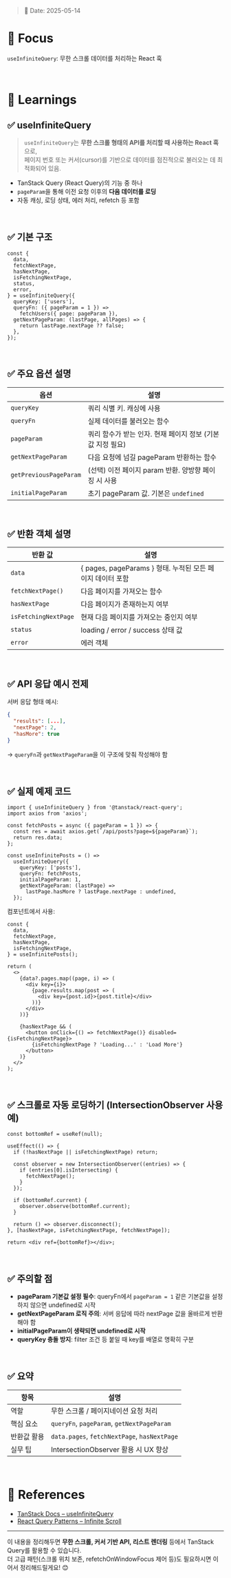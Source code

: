 > 📅 Date: 2025-05-14

# 📌 Focus  
`useInfiniteQuery`: 무한 스크롤 데이터를 처리하는 React 훅

<br />

# 📝 Learnings

## ✅ useInfiniteQuery

> `useInfiniteQuery`는 **무한 스크롤 형태의 API를 처리할 때 사용하는 React 훅**으로,  
> 페이지 번호 또는 커서(cursor)를 기반으로 데이터를 점진적으로 불러오는 데 최적화되어 있음.

- TanStack Query (React Query)의 기능 중 하나
- `pageParam`을 통해 이전 요청 이후의 **다음 데이터를 로딩**
- 자동 캐싱, 로딩 상태, 에러 처리, refetch 등 포함

<br />

## ✅ 기본 구조

```tsx
const {
  data,
  fetchNextPage,
  hasNextPage,
  isFetchingNextPage,
  status,
  error,
} = useInfiniteQuery({
  queryKey: ['users'],
  queryFn: ({ pageParam = 1 }) =>
    fetchUsers({ page: pageParam }),
  getNextPageParam: (lastPage, allPages) => {
    return lastPage.nextPage ?? false;
  },
});
```

<br />

## ✅ 주요 옵션 설명

| 옵션 | 설명 |
|------|------|
| `queryKey` | 쿼리 식별 키. 캐싱에 사용 |
| `queryFn` | 실제 데이터를 불러오는 함수 |
| `pageParam` | 쿼리 함수가 받는 인자. 현재 페이지 정보 (기본값 지정 필요) |
| `getNextPageParam` | 다음 요청에 넘길 pageParam 반환하는 함수 |
| `getPreviousPageParam` | (선택) 이전 페이지 param 반환. 양방향 페이징 시 사용 |
| `initialPageParam` | 초기 pageParam 값. 기본은 `undefined` |

<br />

## ✅ 반환 객체 설명

| 반환 값 | 설명 |
|---------|------|
| `data` | { pages, pageParams } 형태. 누적된 모든 페이지 데이터 포함 |
| `fetchNextPage()` | 다음 페이지를 가져오는 함수 |
| `hasNextPage` | 다음 페이지가 존재하는지 여부 |
| `isFetchingNextPage` | 현재 다음 페이지를 가져오는 중인지 여부 |
| `status` | loading / error / success 상태 값 |
| `error` | 에러 객체 |

<br />

## ✅ API 응답 예시 전제

서버 응답 형태 예시:

```json
{
  "results": [...],
  "nextPage": 2,
  "hasMore": true
}
```

→ `queryFn`과 `getNextPageParam`을 이 구조에 맞춰 작성해야 함

<br />

## ✅ 실제 예제 코드

```tsx
import { useInfiniteQuery } from '@tanstack/react-query';
import axios from 'axios';

const fetchPosts = async ({ pageParam = 1 }) => {
  const res = await axios.get(`/api/posts?page=${pageParam}`);
  return res.data;
};

const useInfinitePosts = () =>
  useInfiniteQuery({
    queryKey: ['posts'],
    queryFn: fetchPosts,
    initialPageParam: 1,
    getNextPageParam: (lastPage) =>
      lastPage.hasMore ? lastPage.nextPage : undefined,
  });
```

컴포넌트에서 사용:

```tsx
const {
  data,
  fetchNextPage,
  hasNextPage,
  isFetchingNextPage,
} = useInfinitePosts();

return (
  <>
    {data?.pages.map((page, i) => (
      <div key={i}>
        {page.results.map(post => (
          <div key={post.id}>{post.title}</div>
        ))}
      </div>
    ))}

    {hasNextPage && (
      <button onClick={() => fetchNextPage()} disabled={isFetchingNextPage}>
        {isFetchingNextPage ? 'Loading...' : 'Load More'}
      </button>
    )}
  </>
);
```

<br />

## ✅ 스크롤로 자동 로딩하기 (IntersectionObserver 사용 예)

```tsx
const bottomRef = useRef(null);

useEffect(() => {
  if (!hasNextPage || isFetchingNextPage) return;

  const observer = new IntersectionObserver((entries) => {
    if (entries[0].isIntersecting) {
      fetchNextPage();
    }
  });

  if (bottomRef.current) {
    observer.observe(bottomRef.current);
  }

  return () => observer.disconnect();
}, [hasNextPage, isFetchingNextPage, fetchNextPage]);

return <div ref={bottomRef}></div>;
```

<br />

## ✅ 주의할 점

- **pageParam 기본값 설정 필수**: queryFn에서 `pageParam = 1` 같은 기본값을 설정하지 않으면 undefined로 시작
- **getNextPageParam 로직 주의**: 서버 응답에 따라 nextPage 값을 올바르게 반환해야 함
- **initialPageParam이 생략되면 undefined로 시작**
- **queryKey 충돌 방지**: filter 조건 등 붙일 때 key를 배열로 명확히 구분

<br />

## ✅ 요약

| 항목 | 설명 |
|------|------|
| 역할 | 무한 스크롤 / 페이지네이션 요청 처리 |
| 핵심 요소 | `queryFn`, `pageParam`, `getNextPageParam` |
| 반환값 활용 | `data.pages`, `fetchNextPage`, `hasNextPage` |
| 실무 팁 | IntersectionObserver 활용 시 UX 향상 |

<br />

# 🔗 References

- [TanStack Docs – useInfiniteQuery](https://tanstack.com/query/latest/docs/framework/react/reference/useInfiniteQuery)
- [React Query Patterns – Infinite Scroll](https://tkdodo.eu/blog/infinite-loading-with-react-query)

---

이 내용을 정리해두면 **무한 스크롤, 커서 기반 API, 리스트 렌더링** 등에서 TanStack Query를 활용할 수 있습니다.  
더 고급 패턴(스크롤 위치 보존, refetchOnWindowFocus 제어 등)도 필요하시면 이어서 정리해드릴게요! 😊
